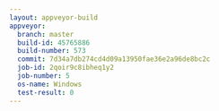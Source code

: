 ```yaml
---
layout: appveyor-build
appveyor:
  branch: master
  build-id: 45765886
  build-number: 573
  commit: 7d34a7db274cd4d09a13950fae36e2a96de8bc2c
  job-id: 2qoir9c8ibheq1y2
  job-number: 5
  os-name: Windows
  test-result: 0
---
```

